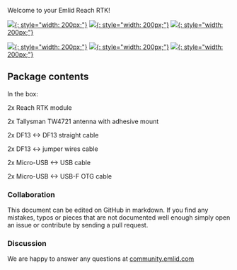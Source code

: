 Welcome to your Emlid Reach RTK!

  [![](img//quickstart.png){: style="width: 200px;"}](quickstart.md)
  [![](img//tutorials.png){: style="width: 200px;"}](tutorials.md)
  [![](img//reachview.png){: style="width: 200px;"}](common/reachview)

  [![](img//placement.png){: style="width: 200px;"}](placement.md)
  [![](img//power-supply.png){: style="width: 200px;"}](power-supply.md)
  [![](img//specs.png){: style="width: 200px;"}](specs.md)

## Package contents

In the box:

2x Reach RTK module

2x Tallysman TW4721 antenna with adhesive mount

2x DF13 <-> DF13 straight cable

2x DF13 <-> jumper wires cable

2x Micro-USB <-> USB cable

2x Micro-USB <-> USB-F OTG cable

### Collaboration

This document can be edited on GitHub in markdown. If you find any mistakes, typos or  pieces that are not documented well enough simply open an issue or contribute by sending a pull request.

### Discussion

We are happy to answer any questions at [community.emlid.com](http://community.emlid.com)